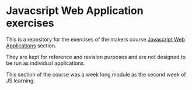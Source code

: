 # Javacsript Web Application exercises

This is a repository for the exercises of the makers course [Javascript Web Applications](https://github.com/makersacademy/javascript-web-applications#sequence) section.

They are kept for reference and revision purposes and are not designed to be run as individual applications.

This section of the course was a week long module as the second week of JS learning.